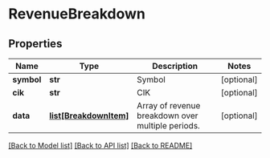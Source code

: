 # RevenueBreakdown

## Properties
Name | Type | Description | Notes
------------ | ------------- | ------------- | -------------
**symbol** | **str** | Symbol | [optional] 
**cik** | **str** | CIK | [optional] 
**data** | [**list[BreakdownItem]**](BreakdownItem.md) | Array of revenue breakdown over multiple periods. | [optional] 

[[Back to Model list]](../README.md#documentation-for-models) [[Back to API list]](../README.md#documentation-for-api-endpoints) [[Back to README]](../README.md)


